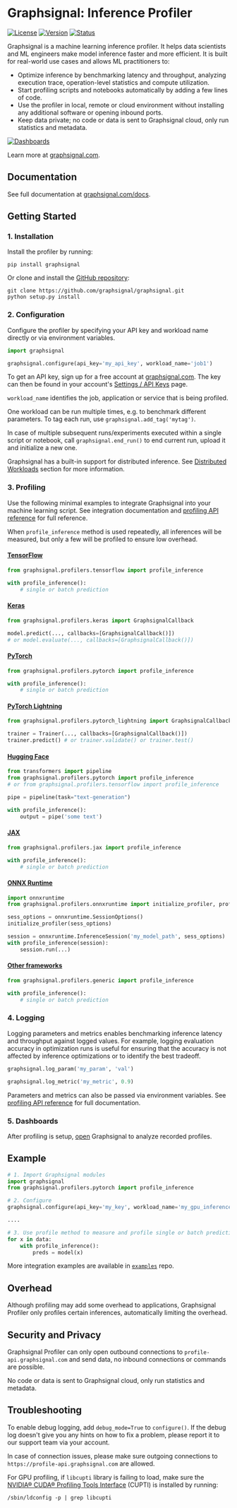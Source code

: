 # Graphsignal: Inference Profiler

[![License](http://img.shields.io/github/license/graphsignal/graphsignal)](https://github.com/graphsignal/graphsignal/blob/main/LICENSE)
[![Version](https://img.shields.io/github/v/tag/graphsignal/graphsignal?label=version)](https://github.com/graphsignal/graphsignal)
[![Status](https://img.shields.io/uptimerobot/status/m787882560-d6b932eb0068e8e4ade7f40c?label=SaaS%20status)](https://stats.uptimerobot.com/gMBNpCqqqJ)


Graphsignal is a machine learning inference profiler. It helps data scientists and ML engineers make model inference faster and more efficient. It is built for real-world use cases and allows ML practitioners to:

* Optimize inference by benchmarking latency and throughput, analyzing execution trace, operation-level statistics and compute utilization.
* Start profiling scripts and notebooks automatically by adding a few lines of code.
* Use the profiler in local, remote or cloud environment without installing any additional software or opening inbound ports.
* Keep data private; no code or data is sent to Graphsignal cloud, only run statistics and metadata.

[![Dashboards](https://graphsignal.com/external/screencast-dashboards.gif)](https://graphsignal.com/)

Learn more at [graphsignal.com](https://graphsignal.com).

## Documentation

See full documentation at [graphsignal.com/docs](https://graphsignal.com/docs/).


## Getting Started

### 1. Installation

Install the profiler by running:

```
pip install graphsignal
```

Or clone and install the [GitHub repository](https://github.com/graphsignal/graphsignal):

```
git clone https://github.com/graphsignal/graphsignal.git
python setup.py install
```


### 2. Configuration

Configure the profiler by specifying your API key and workload name directly or via environment variables.

```python
import graphsignal

graphsignal.configure(api_key='my_api_key', workload_name='job1')
```

To get an API key, sign up for a free account at [graphsignal.com](https://graphsignal.com). The key can then be found in your account's [Settings / API Keys](https://app.graphsignal.com/settings/api-keys) page.

`workload_name` identifies the job, application or service that is being profiled.

One workload can be run multiple times, e.g. to benchmark different parameters. To tag each run, use `graphsignal.add_tag('mytag')`.

In case of multiple subsequent runs/experiments executed within a single script or notebook, call `graphsignal.end_run()` to end current run, upload it and initialize a new one.

Graphsignal has a built-in support for distributed inference. See [Distributed Workloads](https://graphsignal.com/docs/profiler/distributed-workloads/) section for more information.

### 3. Profiling

Use the following minimal examples to integrate Graphsignal into your machine learning script. See integration documentation and  [profiling API reference](https://graphsignal.com/docs/profiler/api-reference/) for full reference.

When `profile_inference` method is used repeatedly, all inferences will be measured, but only a few will be profiled to ensure low overhead.


#### [TensorFlow](https://graphsignal.com/docs/integrations/tensorflow/)

```python
from graphsignal.profilers.tensorflow import profile_inference

with profile_inference():
    # single or batch prediction
```

#### [Keras](https://graphsignal.com/docs/integrations/keras/)

```python
from graphsignal.profilers.keras import GraphsignalCallback

model.predict(..., callbacks=[GraphsignalCallback()])
# or model.evaluate(..., callbacks=[GraphsignalCallback()])
```

#### [PyTorch](https://graphsignal.com/docs/integrations/pytorch/)

```python
from graphsignal.profilers.pytorch import profile_inference

with profile_inference():
    # single or batch prediction
```

#### [PyTorch Lightning](https://graphsignal.com/docs/integrations/pytorch-lightning/)

```python
from graphsignal.profilers.pytorch_lightning import GraphsignalCallback

trainer = Trainer(..., callbacks=[GraphsignalCallback()])
trainer.predict() # or trainer.validate() or trainer.test()
```

#### [Hugging Face](https://graphsignal.com/docs/integrations/hugging-face/)

```python
from transformers import pipeline
from graphsignal.profilers.pytorch import profile_inference
# or from graphsignal.profilers.tensorflow import profile_inference

pipe = pipeline(task="text-generation")

with profile_inference():
    output = pipe('some text')
```

#### [JAX](https://graphsignal.com/docs/integrations/jax/)

```python
from graphsignal.profilers.jax import profile_inference

with profile_inference():
    # single or batch prediction
```

#### [ONNX Runtime](https://graphsignal.com/docs/integrations/onnx-runtime/)

```python
import onnxruntime
from graphsignal.profilers.onnxruntime import initialize_profiler, profile_inference

sess_options = onnxruntime.SessionOptions()
initialize_profiler(sess_options)

session = onnxruntime.InferenceSession('my_model_path', sess_options)
with profile_inference(session):
    session.run(...)
```

#### [Other frameworks](https://graphsignal.com/docs/integrations/other-frameworks/)

```python
from graphsignal.profilers.generic import profile_inference

with profile_inference():
    # single or batch prediction
```

### 4. Logging

Logging parameters and metrics enables benchmarking inference latency and throughput against logged values. For example, logging evaluation accuracy in optimization runs is useful for ensuring that the accuracy is not affected by inference optimizations or to identify the best tradeoff.

```python
graphsignal.log_param('my_param', 'val')
```

```python
graphsignal.log_metric('my_metric', 0.9)
```

Parameters and metrics can also be passed via environment variables. See [profiling API reference](/docs/profiler/api-reference/#graphsignallog_param) for full documentation.


### 5. Dashboards

After profiling is setup, [open](https://app.graphsignal.com/) Graphsignal to analyze recorded profiles.


## Example

```python
# 1. Import Graphsignal modules
import graphsignal
from graphsignal.profilers.pytorch import profile_inference

# 2. Configure
graphsignal.configure(api_key='my_key', workload_name='my_gpu_inference')

....

# 3. Use profile method to measure and profile single or batch predictions
for x in data:
    with profile_inference():
        preds = model(x)
```

More integration examples are available in [`examples`](https://github.com/graphsignal/examples) repo.


## Overhead

Although profiling may add some overhead to applications, Graphsignal Profiler only profiles certain inferences, automatically limiting the overhead.


## Security and Privacy

Graphsignal Profiler can only open outbound connections to `profile-api.graphsignal.com` and send data, no inbound connections or commands are possible. 

No code or data is sent to Graphsignal cloud, only run statistics and metadata.


## Troubleshooting

To enable debug logging, add `debug_mode=True` to `configure()`. If the debug log doesn't give you any hints on how to fix a problem, please report it to our support team via your account.

In case of connection issues, please make sure outgoing connections to `https://profile-api.graphsignal.com` are allowed.

For GPU profiling, if `libcupti` library is failing to load, make sure the [NVIDIA® CUDA® Profiling Tools Interface](https://developer.nvidia.com/cupti) (CUPTI) is installed by running:

```console
/sbin/ldconfig -p | grep libcupti
```

